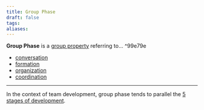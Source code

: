 ```yaml
---
title: Group Phase
draft: false
tags: 
aliases: 
---
```


 **Group Phase** is a [group property](notes/dao-primitives/framework/group-properties/index.md#^6009b0) referring to... ^99e79e

- [conversation](notes/dao-primitives/framework/group-properties/phase/conversation.md)
- [formation](notes/dao-primitives/framework/group-properties/phase/formation.md)
- [organization](notes/dao-primitives/framework/group-properties/phase/organization.md)
- [coordination](notes/dao-primitives/framework/group-properties/phase/coordination.md)

---

In the context of team development, group phase tends to parallel the [5 stages of development](https://en.wikipedia.org/wiki/Tuckman's_stages_of_group_development).